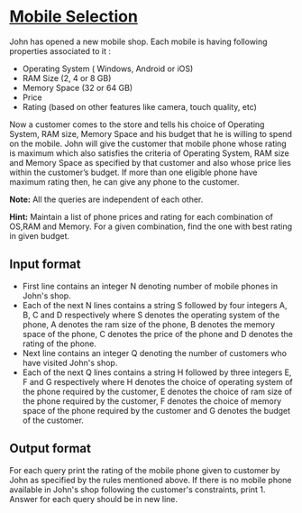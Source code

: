 # [Mobile Selection][link]

John has opened a new mobile shop. Each mobile is having following properties associated to it :

- Operating System ( Windows, Android or iOS)
- RAM Size (2, 4 or 8 GB)
- Memory Space (32 or 64 GB)
- Price
- Rating (based on other features like camera, touch quality, etc)

Now a customer comes to the store and tells his choice of Operating System, RAM size, Memory Space and his budget that he is willing to spend on the mobile. John will give the customer that mobile phone whose rating is maximum which also satisfies the criteria of Operating System, RAM size and Memory Space as specified by that customer and also whose price lies within the customer’s budget. If more than one eligible phone have maximum rating then, he can give any phone to the customer.

**Note:** All the queries are independent of each other.

**Hint:** Maintain a list of phone prices and rating for each combination of OS,RAM and Memory. For a given combination, find the one with best rating in given budget.

## Input format

- First line contains an integer N denoting number of mobile phones in John's shop.
- Each of the next N lines contains a string S followed by four integers A, B, C and D respectively where S denotes the operating system of the phone, A denotes the ram size of the phone, B denotes the memory space of the phone, C denotes the price of the phone and D denotes the rating of the phone.
- Next line contains an integer Q denoting the number of customers who have visited John's shop.
- Each of the next Q lines contains a string H followed by three integers E, F and G respectively where H denotes the choice of operating system of the phone required by the customer, E denotes the choice of ram size of the phone required by the customer, F denotes the choice of memory space of the phone required by the customer and G denotes the budget of the customer.

## Output format

For each query print the rating of the mobile phone given to customer by John as specified by the rules mentioned above. If there is no mobile phone available in John's shop following the customer's constraints, print 1. Answer for each query should be in new line.

[link]: https://www.hackerearth.com/practice/algorithms/searching/binary-search/practice-problems/algorithm/mobile-selection-acc2cf2b/
